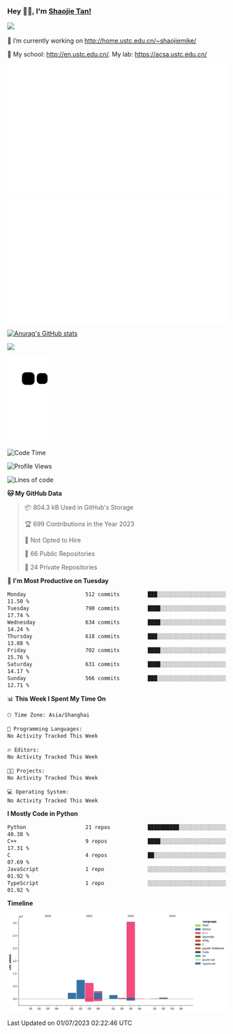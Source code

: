 

<!--
**Kirrito-k423/Kirrito-k423** is a ✨ _special_ ✨ repository because its `README.md` (this file) appears on your GitHub profile.

Here are some ideas to get you started:

- 🔭 I’m currently working on ...
- 🌱 I’m currently learning ...
- 👯 I’m looking to collaborate on ...
- 🤔 I’m looking for help with ...
- 💬 Ask me about ...
- 📫 How to reach me: ...
- 😄 Pronouns: ...
- ⚡ Fun fact: ...
-->
### Hey 👋🏽, I'm [Shaojie Tan!](http://home.ustc.edu.cn/~shaojiemike/about)

![](https://visitor-badge.glitch.me/badge?page_id=Kirrito-k423.Kirrito-k423)

🔭 I’m currently working on http://home.ustc.edu.cn/~shaojiemike/

👯 My school: http://en.ustc.edu.cn/. My lab: https://acsa.ustc.edu.cn/

![](https://github.com/Kirrito-k423/github-stats/blob/master/generated/overview.svg)
![](https://github.com/Kirrito-k423/github-stats/blob/master/generated/languages.svg)

[![Anurag's GitHub stats](https://github-readme-stats.vercel.app/api?username=Kirrito-k423&theme=flag-india&show_icons=true&hide=stars,prs,issues,contribs)](https://github.com/anuraghazra/github-readme-stats)

![](https://github-profile-summary-cards.vercel.app/api/cards/profile-details?username=Kirrito-k423&theme=vue)

![snake gif](https://github.com/Kirrito-k423/Kirrito-k423/blob/output/github-contribution-grid-snake.svg)

<!--START_SECTION:waka-->
![Code Time](http://img.shields.io/badge/Code%20Time-630%20hrs%2051%20mins-blue)

![Profile Views](http://img.shields.io/badge/Profile%20Views-2-blue)

![Lines of code](https://img.shields.io/badge/From%20Hello%20World%20I%27ve%20Written-51.6%20million%20lines%20of%20code-blue)

**🐱 My GitHub Data** 

> 📦 804.3 kB Used in GitHub's Storage 
 > 
> 🏆 699 Contributions in the Year 2023
 > 
> 🚫 Not Opted to Hire
 > 
> 📜 66 Public Repositories 
 > 
> 🔑 24 Private Repositories 
 > 
📅 **I'm Most Productive on Tuesday** 

```text
Monday                   512 commits         ███░░░░░░░░░░░░░░░░░░░░░░   11.50 % 
Tuesday                  790 commits         ████░░░░░░░░░░░░░░░░░░░░░   17.74 % 
Wednesday                634 commits         ████░░░░░░░░░░░░░░░░░░░░░   14.24 % 
Thursday                 618 commits         ███░░░░░░░░░░░░░░░░░░░░░░   13.88 % 
Friday                   702 commits         ████░░░░░░░░░░░░░░░░░░░░░   15.76 % 
Saturday                 631 commits         ████░░░░░░░░░░░░░░░░░░░░░   14.17 % 
Sunday                   566 commits         ███░░░░░░░░░░░░░░░░░░░░░░   12.71 % 
```


📊 **This Week I Spent My Time On** 

```text
🕑︎ Time Zone: Asia/Shanghai

💬 Programming Languages: 
No Activity Tracked This Week

🔥 Editors: 
No Activity Tracked This Week

🐱‍💻 Projects: 
No Activity Tracked This Week

💻 Operating System: 
No Activity Tracked This Week
```

**I Mostly Code in Python** 

```text
Python                   21 repos            ██████████░░░░░░░░░░░░░░░   40.38 % 
C++                      9 repos             ████░░░░░░░░░░░░░░░░░░░░░   17.31 % 
C                        4 repos             ██░░░░░░░░░░░░░░░░░░░░░░░   07.69 % 
JavaScript               1 repo              ░░░░░░░░░░░░░░░░░░░░░░░░░   01.92 % 
TypeScript               1 repo              ░░░░░░░░░░░░░░░░░░░░░░░░░   01.92 % 
```



**Timeline**

![Lines of Code chart](https://raw.githubusercontent.com/Kirrito-k423/Kirrito-k423/main/assets/bar_graph.png)


 Last Updated on 01/07/2023 02:22:46 UTC
<!--END_SECTION:waka-->

